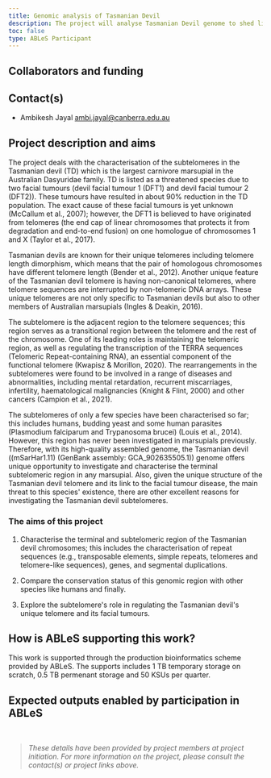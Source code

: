 ```yaml
---
title: Genomic analysis of Tasmanian Devil
description: The project will analyse Tasmanian Devil genome to shed light on causes of Tasmanian  Devil facial tumour disease (DFTD) disease. 
toc: false
type: ABLeS Participant
---
```


## Collaborators and funding


## Contact(s)

- Ambikesh Jayal <ambi.jayal@canberra.edu.au>


## Project description and aims

The project deals with the characterisation of the subtelomeres in the Tasmanian devil (TD) which is the largest carnivore marsupial in the Australian Dasyuridae family. TD is listed as a threatened species due to two facial tumours (devil facial tumour 1 (DFT1) and devil facial tumour 2 (DFT2)). These tumours have resulted in about 90% reduction in the TD population. The exact cause of these facial tumours is yet unknown (McCallum et al., 2007); however, the DFT1 is believed to have originated from telomeres (the end cap of linear chromosomes that protects it from degradation and end-to-end fusion) on one homologue of chromosomes 1 and X (Taylor et al., 2017).

Tasmanian devils are known for their unique telomeres including telomere length dimorphism, which means that the pair of homologous chromosomes have different telomere length (Bender et al., 2012). Another unique feature of the Tasmanian devil telomere is having non-canonical telomeres, where telomere sequences are interrupted by non-telomeric DNA arrays. These unique telomeres are not only specific to Tasmanian devils but also to other members of Australian marsupials (Ingles & Deakin, 2016).

The subtelomere is the adjacent region to the telomere sequences; this region serves as a transitional region between the telomere and the rest of the chromosome. One of its leading roles is maintaining the telomeric region, as well as regulating the transcription of the TERRA sequences (Telomeric Repeat-containing RNA), an essential component of the functional telomere (Kwapisz & Morillon, 2020). The rearrangements in the subtelomeres were found to be involved in a range of diseases and abnormalities, including mental retardation, recurrent miscarriages, infertility, haematological malignancies (Knight & Flint, 2000) and other cancers (Campion et al., 2021).

The subtelomeres of only a few species have been characterised so far; this includes humans, budding yeast and some human parasites (Plasmodium falciparum and Trypanosoma brucei) (Louis et al., 2014). However, this region has never been investigated in marsupials previously. Therefore, with its high-quality assembled genome, the Tasmanian devil ((mSarHar1.11) (GenBank assembly: GCA_902635505.1)) genome offers unique opportunity to investigate and characterise the terminal subtelomeric region in any marsupial. Also, given the unique structure of the Tasmanian devil telomere and its link to the facial tumour disease, the main threat to this species' existence, there are other excellent reasons for investigating the Tasmanian devil subtelomeres.

### The aims of this project

1. Characterise the terminal and subtelomeric region of the Tasmanian devil chromosomes; this includes the characterisation of repeat sequences (e.g., transposable elements, simple repeats, telomeres and telomere-like sequences), genes, and segmental duplications.

2. Compare the conservation status of this genomic region with other species like humans and finally.

3. Explore the subtelomere's role in regulating the Tasmanian devil's unique telomere and its facial tumours.



## How is ABLeS supporting this work?

This work is supported through the production bioinformatics scheme provided by ABLeS. The supports includes 1 TB temporary storage on scratch, 0.5 TB permenant storage  and 50 KSUs per quarter.

## Expected outputs enabled by participation in ABLeS

<br/>

> *These details have been provided by project members at project initiation. For more information on the project, please consult the contact(s) or project links above.*
